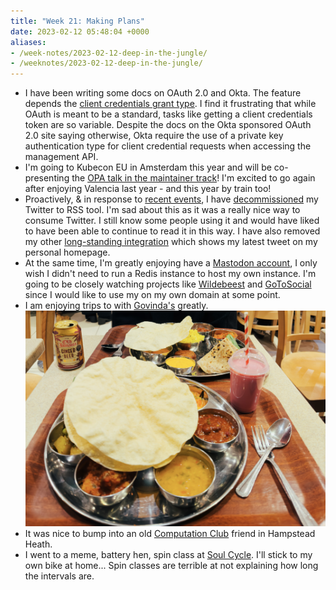 ```yaml
---
title: "Week 21: Making Plans"    
date: 2023-02-12 05:48:04 +0000    
aliases:
- /week-notes/2023-02-12-deep-in-the-jungle/
- /weeknotes/2023-02-12-deep-in-the-jungle/
---
```


* I have been writing some docs on OAuth 2.0 and Okta. The feature depends the [client credentials grant type](https://www.oauth.com/oauth2-servers/access-tokens/client-credentials/). I find it frustrating that while OAuth is meant to be a standard, tasks like getting a client credentials token are so variable. Despite the docs on the Okta sponsored OAuth 2.0 site saying otherwise, Okta require the use of a private key authentication type for client credential requests when accessing the management API.  
* I'm going to Kubecon EU in Amsterdam this year and will be co-presenting the [OPA talk in the maintainer track](https://sched.co/1HyTa)! I'm excited to go again after enjoying Valencia last year - and this year by train too!  
* Proactively, & in response to [recent events](https://techcrunch.com/2023/02/09/twitter-puts-its-developer-community-website-behind-a-login-after-announcing-new-api-pricing/), I have [decommissioned](https://github.com/charlieegan3/tool-twitter-rss) my Twitter to RSS tool. I'm sad about this as it was a really nice way to consume Twitter. I still know some people using it and would have liked to have been able to continue to read it in this way. I have also removed my other [long-standing integration](https://github.com/charlieegan3/tool-json-status/commit/8f4cc7a9e3214ea7de365de9771157463c67af1f) which shows my latest tweet on my personal homepage.  
* At the same time, I'm greatly enjoying have a [Mastodon account](https://hachyderm.io/@charlieegan3), I only wish I didn't need to run a Redis instance to host my own instance. I'm going to be closely watching projects like [Wildebeest](https://blog.cloudflare.com/welcome-to-wildebeest-the-fediverse-on-cloudflare/) and [GoToSocial](https://github.com/superseriousbusiness/gotosocial) since I would like to use my on my own domain at some point.  
* I am enjoying trips to with [Govinda's](https://govindas.london) greatly.  
  ![Govinda's](IMG_3330.jpg)  
* It was nice to bump into an old [Computation Club](https://london.computation.club) friend in Hampstead Heath.  
* I went to a meme, battery hen, spin class at [Soul Cycle](https://www.soul-cycle.com/uk/). I'll stick to my own bike at home... Spin classes are terrible at not explaining how long the intervals are.